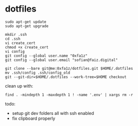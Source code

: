 # dotfiles

```shell
sudo apt-get update
sudo apt-get upgrade

mkdir .ssh
cd .ssh
vi create_cert
chmod +x create_cert
vi config
git config --global user.name "0xfa1z"
git config --global user.email "sofian@faiz.digital"

git clone --bare git@me:0xfa1z/dotfiles.git $HOME/.dotfiles
mv .ssh/config .ssh/config_old
git --git-dir=$HOME/.dotfiles --work-tree=$HOME checkout
```

clean up with: 
```shell
find . -mindepth 1 -maxdepth 1 ! -name '.env' | xargs rm -r
```

todo:
- setup git dev folders all with ssh enabled
- fix clipboard properly
